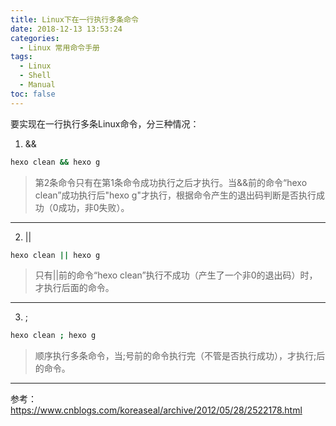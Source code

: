 ```yaml
---
title: Linux下在一行执行多条命令
date: 2018-12-13 13:53:24
categories:
  - Linux 常用命令手册
tags:
  - Linux
  - Shell
  - Manual
toc: false
---
```

要实现在一行执行多条Linux命令，分三种情况：

1. &&

```bash
hexo clean && hexo g
```

> 第2条命令只有在第1条命令成功执行之后才执行。当&&前的命令“hexo clean”成功执行后"hexo g"才执行，根据命令产生的退出码判断是否执行成功（0成功，非0失败）。

<!-- more -->

------ 

2. ||
```bash
hexo clean || hexo g
```

> 只有||前的命令“hexo clean”执行不成功（产生了一个非0的退出码）时，才执行后面的命令。

------ 

3. ;
```bash
hexo clean ; hexo g
```
> 顺序执行多条命令，当;号前的命令执行完（不管是否执行成功），才执行;后的命令。

------ 
参考：https://www.cnblogs.com/koreaseal/archive/2012/05/28/2522178.html